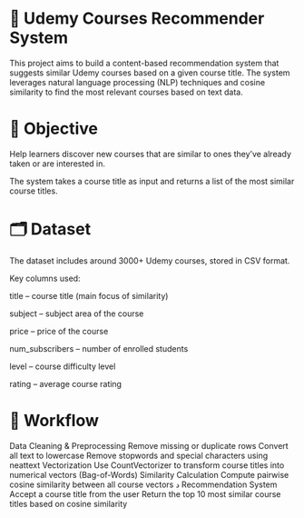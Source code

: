 # 📌 Udemy Courses Recommender System
This project aims to build a content-based recommendation system that suggests similar Udemy courses based on a given course title. The system leverages natural language processing (NLP) techniques and cosine similarity to find the most relevant courses based on text data.

# 🧠 Objective
Help learners discover new courses that are similar to ones they’ve already taken or are interested in.

The system takes a course title as input and returns a list of the most similar course titles.

# 🗂️ Dataset
The dataset includes around 3000+ Udemy courses, stored in CSV format.

Key columns used:

title – course title (main focus of similarity)

subject – subject area of the course

price – price of the course

num_subscribers – number of enrolled students

level – course difficulty level

rating – average course rating

# 🔧 Workflow 

Data Cleaning & Preprocessing
Remove missing or duplicate rows
Convert all text to lowercase
Remove stopwords and special characters using neattext
Vectorization
Use CountVectorizer to transform course titles into numerical vectors (Bag-of-Words)
Similarity Calculation
Compute pairwise cosine similarity between all course vectors
د
Recommendation System
Accept a course title from the user
Return the top 10 most similar course titles based on cosine similarity

